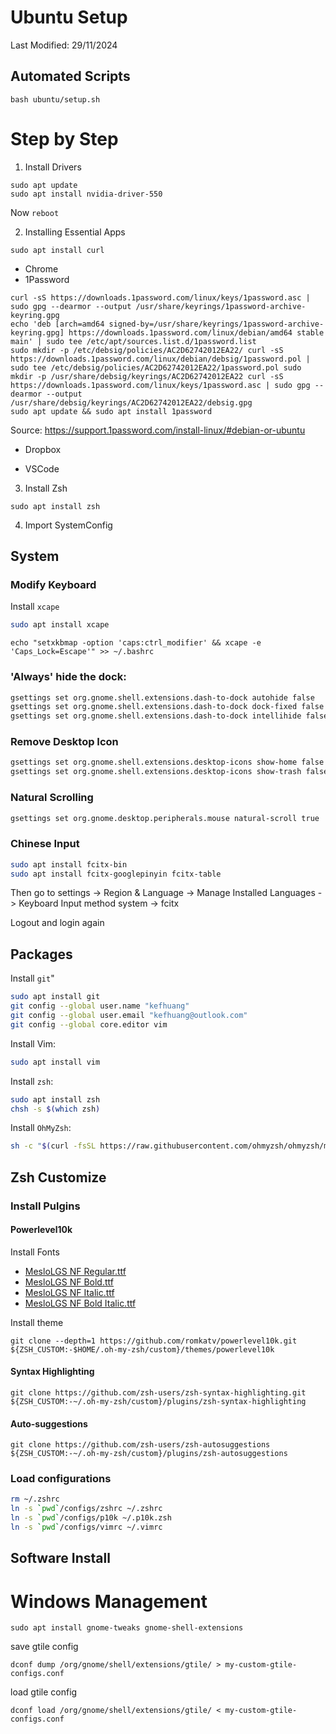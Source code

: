# Ubuntu Setup
Last Modified: 29/11/2024

## Automated Scripts

```
bash ubuntu/setup.sh
```

# Step by Step

1. Install Drivers

```
sudo apt update
sudo apt install nvidia-driver-550
```

Now `reboot`

2. Installing Essential Apps
```
sudo apt install curl
```

* Chrome
* 1Password
```
curl -sS https://downloads.1password.com/linux/keys/1password.asc | sudo gpg --dearmor --output /usr/share/keyrings/1password-archive-keyring.gpg
echo 'deb [arch=amd64 signed-by=/usr/share/keyrings/1password-archive-keyring.gpg] https://downloads.1password.com/linux/debian/amd64 stable main' | sudo tee /etc/apt/sources.list.d/1password.list
sudo mkdir -p /etc/debsig/policies/AC2D62742012EA22/ curl -sS https://downloads.1password.com/linux/debian/debsig/1password.pol | sudo tee /etc/debsig/policies/AC2D62742012EA22/1password.pol sudo mkdir -p /usr/share/debsig/keyrings/AC2D62742012EA22 curl -sS https://downloads.1password.com/linux/keys/1password.asc | sudo gpg --dearmor --output /usr/share/debsig/keyrings/AC2D62742012EA22/debsig.gpg
sudo apt update && sudo apt install 1password
```
Source: https://support.1password.com/install-linux/#debian-or-ubuntu

* Dropbox

* VSCode


3. Install Zsh
```
sudo apt install zsh
```

4. Import SystemConfig

## System

### Modify Keyboard
Install `xcape`
```bash
sudo apt install xcape
```

```
echo "setxkbmap -option 'caps:ctrl_modifier' && xcape -e 'Caps_Lock=Escape'" >> ~/.bashrc
```

### 'Always' hide the dock:
```bash
gsettings set org.gnome.shell.extensions.dash-to-dock autohide false
gsettings set org.gnome.shell.extensions.dash-to-dock dock-fixed false
gsettings set org.gnome.shell.extensions.dash-to-dock intellihide false
```

### Remove Desktop Icon
```bash
gsettings set org.gnome.shell.extensions.desktop-icons show-home false
gsettings set org.gnome.shell.extensions.desktop-icons show-trash false
```

### Natural Scrolling
```bash
gsettings set org.gnome.desktop.peripherals.mouse natural-scroll true
```

### Chinese Input
```bash
sudo apt install fcitx-bin
sudo apt install fcitx-googlepinyin fcitx-table
```
Then go to settings -> Region & Language -> Manage Installed Languages ->
Keyboard Input method system -> fcitx

Logout and login again

## Packages

Install `git`"
```bash
sudo apt install git
git config --global user.name "kefhuang"
git config --global user.email "kefhuang@outlook.com"
git config --global core.editor vim
```

Install Vim:
```bash
sudo apt install vim
```

Install `zsh`:
```bash
sudo apt install zsh
chsh -s $(which zsh)
```

Install `OhMyZsh`:
```bash
sh -c "$(curl -fsSL https://raw.githubusercontent.com/ohmyzsh/ohmyzsh/master/tools/install.sh)"
```

## Zsh Customize

### Install Pulgins
#### Powerlevel10k
Install Fonts
- [MesloLGS NF Regular.ttf](
    https://github.com/romkatv/powerlevel10k-media/raw/master/MesloLGS%20NF%20Regular.ttf)
- [MesloLGS NF Bold.ttf](
    https://github.com/romkatv/powerlevel10k-media/raw/master/MesloLGS%20NF%20Bold.ttf)
- [MesloLGS NF Italic.ttf](
    https://github.com/romkatv/powerlevel10k-media/raw/master/MesloLGS%20NF%20Italic.ttf)
- [MesloLGS NF Bold Italic.ttf](
    https://github.com/romkatv/powerlevel10k-media/raw/master/MesloLGS%20NF%20Bold%20Italic.ttf)

Install theme
```
git clone --depth=1 https://github.com/romkatv/powerlevel10k.git ${ZSH_CUSTOM:-$HOME/.oh-my-zsh/custom}/themes/powerlevel10k
```

#### Syntax Highlighting
```
git clone https://github.com/zsh-users/zsh-syntax-highlighting.git ${ZSH_CUSTOM:-~/.oh-my-zsh/custom}/plugins/zsh-syntax-highlighting
```

#### Auto-suggestions
```
git clone https://github.com/zsh-users/zsh-autosuggestions ${ZSH_CUSTOM:-~/.oh-my-zsh/custom}/plugins/zsh-autosuggestions
```

### Load configurations
```bash
rm ~/.zshrc
ln -s `pwd`/configs/zshrc ~/.zshrc
ln -s `pwd`/configs/p10k ~/.p10k.zsh
ln -s `pwd`/configs/vimrc ~/.vimrc
```

## Software Install


# Windows Management

```
sudo apt install gnome-tweaks gnome-shell-extensions
```

save gtile config
```
dconf dump /org/gnome/shell/extensions/gtile/ > my-custom-gtile-configs.conf
```


load gtile config
```
dconf load /org/gnome/shell/extensions/gtile/ < my-custom-gtile-configs.conf
```
